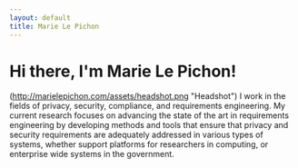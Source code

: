 ```yaml
---
layout: default
title: Marie Le Pichon
---
```


# Hi there, I'm Marie Le Pichon!

(http://marielepichon.com/assets/headshot.png "Headshot") I work in the fields of privacy, security, compliance, and requirements engineering. My current research focuses on advancing the state of the art in requirements engineering by developing methods and tools that ensure that privacy and security requirements are adequately addressed in various types of systems, whether support platforms for researchers in computing, or enterprise wide systems in the government.
